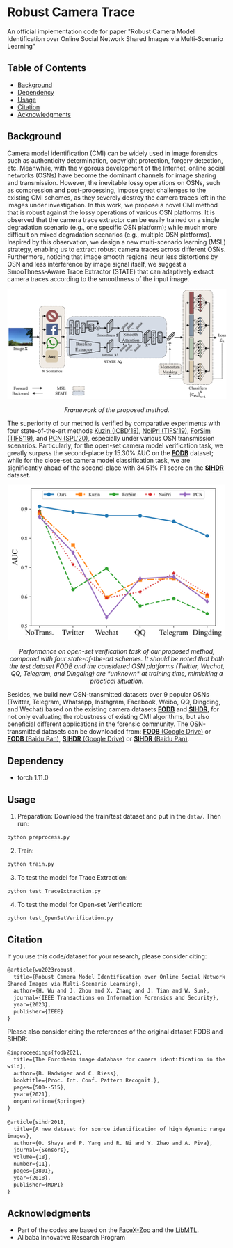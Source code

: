 # Robust Camera Trace

An official implementation code for paper "Robust Camera Model Identification over Online Social Network Shared Images via Multi-Scenario Learning"

## Table of Contents

- [Background](#background)
- [Dependency](#dependency)
- [Usage](#usage)
- [Citation](#citation)
- [Acknowledgments](#acknowledgments)


## Background
Camera model identification (CMI) can be widely used in image forensics such as authenticity determination, copyright protection, forgery detection, etc. Meanwhile, with the vigorous development of the Internet, online social networks (OSNs) have become the dominant channels for image sharing and transmission. However, the inevitable lossy operations on OSNs, such as compression and post-processing, impose great challenges to the existing CMI schemes, as they severely destroy the camera traces left in the images under investigation. In this work, we propose a novel CMI method that is robust against the lossy operations of various OSN platforms. It is observed that the camera trace extractor can be easily trained on a single degradation scenario (e.g., one specific OSN platform); while much more difficult on mixed degradation scenarios (e.g., multiple OSN platforms). Inspired by this observation, we design a new multi-scenario learning (MSL) strategy, enabling us to extract robust camera traces across different OSNs. Furthermore, noticing that image smooth regions incur less distortions by OSN and less interference by image signal itself, we suggest a SmooThness-Aware Trace Extractor (STATE) that can adaptively extract camera traces according to the smoothness of the input image.

<p align='center'>  
  <img src='https://github.com/HighwayWu/CameraTraceOSN/blob/master/imgs/framework.jpg' width='870'/>
</p>
<p align='center'>  
  <em>Framework of the proposed method.</em>
</p>


The superiority of our method is verified by comparative experiments with four state-of-the-art methods [Kuzin (ICBD'18)](https://ieeexplore.ieee.org/iel7/8610059/8621858/08622031.pdf), [NoiPri (TIFS'19)](https://ieeexplore.ieee.org/iel7/10206/4358835/08713484.pdf), [ForSim (TIFS'19)](https://ieeexplore.ieee.org/iel7/10206/4358835/08744262.pdf), and [PCN (SPL'20)](https://ieeexplore.ieee.org/iel7/97/4358004/09141509.pdf), especially under various OSN transmission scenarios. Particularly, for the open-set camera model verification task, we greatly surpass the second-place by 15.30\% AUC on the [**FODB**](https://link.springer.com/chapter/10.1007/978-3-030-68780-9_40) dataset; while for the close-set camera model classification task, we are significantly ahead of the second-place with 34.51\% F1 score on the [**SIHDR**](https://www.mdpi.com/361986) dataset.

<p align='center'>
  <img src='https://github.com/HighwayWu/CameraTraceOSN/blob/master/imgs/cmp.png' width='500'/>
</p>
<p align='center'>
  <em>Performance on open-set verification task of our proposed method, compared with four state-of-the-art schemes. It should be noted that both the test dataset FODB and the considered OSN platforms (Twitter, Wechat, QQ, Telegram, and Dingding) are *unknown* at training time, mimicking a practical situation.</em>
</p>

Besides, we build new OSN-transmitted datasets over 9 popular OSNs (Twitter, Telegram, Whatsapp, Instagram, Facebook, Weibo, QQ, Dingding, and Wechat) based on the existing camera datasets [**FODB**](https://link.springer.com/chapter/10.1007/978-3-030-68780-9_40) and [**SIHDR**](https://www.mdpi.com/361986), for not only evaluating the robustness of existing CMI algorithms, but also beneficial different applications in the forensic community. The OSN-transmitted datasets can be downloaded from: [**FODB** (Google Drive)](https://drive.google.com/file/d/1YkdUbW6_JHQFMRR_PKdya9vaPx94nciq/view?usp=sharing) or [**FODB** (Baidu Pan)](), [**SIHDR** (Google Drive)](https://drive.google.com/file/d/1T9ACsuVzDBkFfCzWZ69_2v5I38E8VLmm/view?usp=sharing) or [**SIHDR** (Baidu Pan)]().

## Dependency
- torch 1.11.0

## Usage

1) Preparation:
Download the train/test dataset and put in the `data/`. Then run:
```bash
python preprocess.py
```

2) Train:
```bash
python train.py
```

3) To test the model for Trace Extraction:
```bash
python test_TraceExtraction.py
```

4) To test the model for Open-set Verification:
```bash
python test_OpenSetVerification.py
```


## Citation

If you use this code/dataset for your research, please consider citing:
```
@article{wu2023robust,
  title={Robust Camera Model Identification over Online Social Network Shared Images via Multi-Scenario Learning},
  author={H. Wu and J. Zhou and X. Zhang and J. Tian and W. Sun},
  journal={IEEE Transactions on Information Forensics and Security},
  year={2023},
  publisher={IEEE}
}
```

Please also consider citing the references of the original dataset FODB and SIHDR:
```
@inproceedings{fodb2021,
  title={The Forchheim image database for camera identification in the wild},
  author={B. Hadwiger and C. Riess},
  booktitle={Proc. Int. Conf. Pattern Recognit.},
  pages={500--515},
  year={2021},
  organization={Springer}
}

@article{sihdr2018,
  title={A new dataset for source identification of high dynamic range images},
  author={O. Shaya and P. Yang and R. Ni and Y. Zhao and A. Piva},
  journal={Sensors},
  volume={18},
  number={11},
  pages={3801},
  year={2018},
  publisher={MDPI}
}
```


## Acknowledgments
- Part of the codes are based on the [FaceX-Zoo](https://github.com/JDAI-CV/FaceX-Zoo) and the [LibMTL](https://github.com/median-research-group/LibMTL).
- Alibaba Innovative Research Program

